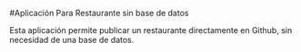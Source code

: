 #Aplicación Para Restaurante sin base de datos

Esta aplicación  permite publicar un restaurante directamente en Github, sin necesidad de una base de datos. 
